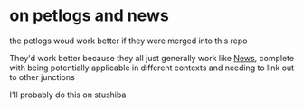 # on petlogs and news

the petlogs woud work better if they were merged into this repo

They'd work better because they all just generally work like [News][], complete with being potentially applicable in different contexts and needing to link out to other junctions

[News]: afcfaa78-ef7e-429e-a2ea-0b5c7abaf7b7.md

I'll probably do this on stushiba
